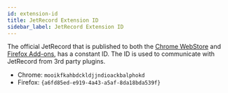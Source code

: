 ```yaml
---
id: extension-id
title: JetRecord Extension ID
sidebar_label: JetRecord Extension ID
---
```


The official JetRecord that is published to both the [Chrome WebStore](https://chrome.google.com/webstore/detail/selenium-ide/mooikfkahbdckldjjndioackbalphokd) and [Firefox Add-ons](https://addons.mozilla.org/en-GB/firefox/addon/selenium-ide/), has a constant ID. The ID is used to communicate with JetRecord from 3rd party plugins.

- Chrome: `mooikfkahbdckldjjndioackbalphokd`
- Firefox: `{a6fd85ed-e919-4a43-a5af-8da18bda539f}`
